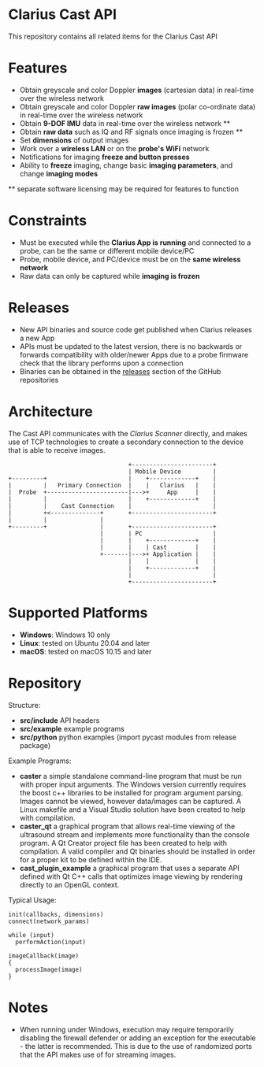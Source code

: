 Clarius Cast API
================

This repository contains all related items for the Clarius Cast API

# Features

- Obtain greyscale and color Doppler **images** (cartesian data) in real-time over the wireless network
- Obtain greyscale and color Doppler **raw images** (polar co-ordinate data) in real-time over the wireless network
- Obtain **9-DOF IMU** data in real-time over the wireless network **
- Obtain **raw data** such as IQ and RF signals once imaging is frozen **
- Set **dimensions** of output images
- Work over a **wireless LAN** or on the **probe's WiFi** network
- Notifications for imaging **freeze and button presses**
- Ability to **freeze** imaging, change basic **imaging parameters**, and change **imaging modes**

** separate software licensing may be required for features to function

# Constraints

- Must be executed while the **Clarius App is running** and connected to a probe, can be the same or different mobile device/PC
- Probe, mobile device, and PC/device must be on the **same wireless network**
- Raw data can only be captured while **imaging is frozen**

# Releases

- New API binaries and source code get published when Clarius releases a new App
- APIs must be updated to the latest version, there is no backwards or forwards compatibility with older/newer Apps due to a probe firmware check that the library performs upon a connection
- Binaries can be obtained in the [releases](https://github.com/clariusdev/cast/releases) section of the GitHub repositories

# Architecture

The Cast API communicates with the _Clarius Scanner_ directly, and makes use of TCP technologies to create a secondary connection to the device that is able to receive images.

                                      +-----------------------+
                                      | Mobile Device         |
    +---------+                       |    +-------------+    |
    |         |   Primary Connection  |    |   Clarius   |    |
    |  Probe  +-----------------------|--->+     App     |    |
    |         |                       |    +-------------+    |
    |         |    Cast Connection    |                       |
    |         +<--------------+       +-----------------------+
    |         |               |
    +---------+               |       +-----------------------+
                              |       | PC                    |
                              |       |    +-------------+    |
                              |       |    | Cast        |    |
                              +-------|--->+ Application |    |
                                      |    |             |    |
                                      |    +-------------+    |
                                      |                       |
                                      +-----------------------+

# Supported Platforms

- **Windows**: Windows 10 only
- **Linux**: tested on Ubuntu 20.04 and later
- **macOS**: tested on macOS 10.15 and later

# Repository

Structure:
- **src/include**         API headers
- **src/example**         example programs
- **src/python**          python examples (import pycast modules from release package)

Example Programs:
- **caster** a simple standalone command-line program that must be run with proper input arguments. The Windows version currently requires the boost c++ libraries to be installed for program argument parsing. Images cannot be viewed, however data/images can be captured. A Linux makefile and a Visual Studio solution have been created to help with compilation.
- **caster_qt** a graphical program that allows real-time viewing of the ultrasound stream and implements more functionality than the console program. A Qt Creator project file has been created to help with compilation. A valid compiler and Qt binaries should be installed in order for a proper kit to be defined within the IDE.
- **cast_plugin_example** a graphical program that uses a separate API defined with Qt C++ calls that optimizes image viewing by rendering directly to an OpenGL context.

Typical Usage:
```
init(callbacks, dimensions)
connect(network_params)

while (input)
  performAction(input)
 
imageCallback(image)
{
  processImage(image)
}
```

# Notes
- When running under Windows, execution may require temporarily disabling the firewall defender or adding an exception for the executable - the latter is recommended. This is due to the use of randomized ports that the API makes use of for streaming images.
